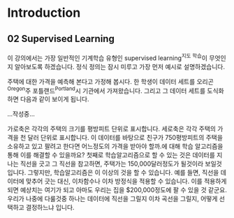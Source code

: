 # Introduction #

## 02 Supervised Learning ##

이 강의에서는 가장 일반적인 기계학습 유형인 supervised learning<sup>지도 학습</sup>이 무엇인지 알아보도록 하겠습니다. 정식 정의는 잠시 미루고 가장 먼저 예시로 설명하겠습니다. 

주택에 대한 가격을 예측해 본다고 가정해 봅시다. 한 학생이 데이터 세트를 오리곤<sup>Oregon</sup>주 포틀랜드<sup>Portland</sup>시 기관에서 가져왔습니다. 그리고 그 데이터 세트를 도식화하면 다음과 같이 보이게 됩니다. 

...작성중...

가로축은 각각의 주택의 크기를 평방피트 단위로 표시합니다. 세로축은 각각 주택의 가격을 천 달러 단위로 표시합니다. 이 데이터를 바탕으로 친구가 750평방피트의 주택을 소유하고 있고 팔려고 한다면 어느정도의 가격을 받아야 할까.에 대해 학습 알고리즘을 통해 이를 해결할 수 있을까요? 첫째로 학습알고리즘으로 할 수 있는 것은 데이터를 지나는 직선을 긋고 그 직선을 참고하면, 주택가는 150,000달러정도가 될것이라 보일것입니다. 그렇지만, 학습알고리즘은 이 이상의 것을 할 수 있습니다. 예를 들면, 직선을 데이터에 맞추어 긋는 대신, 이차함수나 이차 방정식을 적용할 수 있습니다. 이를 적용하게 되면 예상치는 여기가 되고 아마도 우리는 집을 $200,000정도에 팔 수 있을 것 같군요. 우리가 나중에 다룰것중 하나는 데이터에 직선을 그릴지 이차 곡선을 그릴지, 어떻게 선택하고 결정하느냐 입니다.